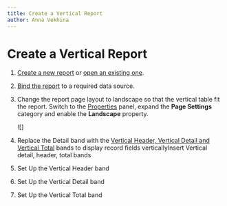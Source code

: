 ```yaml
---
title: Create a Vertical Report
author: Anna Vekhina
---
```

# Create a Vertical Report

1. [Create a new report](../add-new-reports.md) or [open an existing one](../open-reports.md).

2. [Bind the report](../bind-to-data.md) to a required data source.

3. Change the report page layout to landscape so that the vertical table fit the report. Switch to the [Properties](../../report-designer-tools/ui-panels/properties-panel.md) panel, expand the **Page Settings** category and enable the **Landscape** property.

    ![]

4. Replace the Detail band with the  [Vertical Header, Vertical Detail and Vertical Total](../introduction-to-banded-reports#vertical-bands.md) bands to display record fields verticallyInsert Vertical detail, header, total bands

5. Set Up the Vertical Header band

6. Set Up the Vertical Detail band

7. Set Up the Vertical Total band

